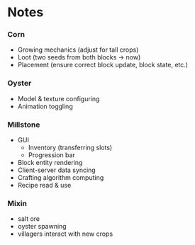 # Notes

### Corn
- Growing mechanics (adjust for tall crops)
- Loot (two seeds from both blocks -> now)
- Placement (ensure correct block update, block state, etc.)

### Oyster
- Model & texture configuring
- Animation toggling

### Millstone
- GUI
    - Inventory (transferring slots)
    - Progression bar
- Block entity rendering
- Client-server data syncing
- Crafting algorithm computing
- Recipe read & use

### Mixin
- salt ore
- oyster spawning
- villagers interact with new crops
